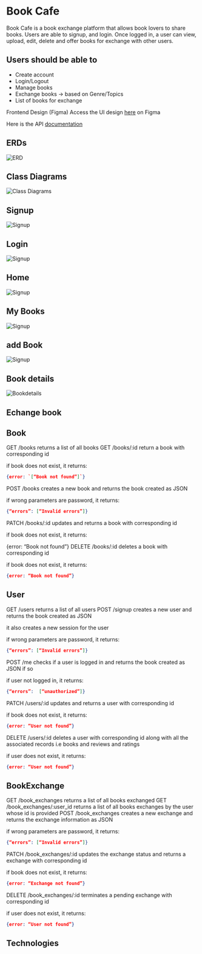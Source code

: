 # Book Cafe

Book Cafe is a book exchange platform that allows book lovers to share books. Users are able to signup, and login. Once logged in, a user can view, upload, edit, delete and offer books for exchange with other users.

## Users should be able to
- Create account
- Login/Logout
- Manage books
- Exchange books -> based on Genre/Topics
- List of books for exchange

Frontend Design (Figma)
Access the UI design [here](https://www.figma.com/file/Sk6MkMOlaR48b02Z6fvVBd/Untitled?node-id=0%3A1)
 on Figma

Here is the API [documentation](https://docs.google.com/document/d/1O1NqIGGSPto1wMrQ3-AzaYUFf8ow1lEj/edit)

## ERDs
![ERD](assets/Bookxchange%20ERD%20diagram.png)

## Class Diagrams
![Class Diagrams](assets/Bookxchange%20class%20diagram.png)

## Signup
![Signup](assets/signup.png)


## Login
![Signup](assets/login.png)


## Home
![Signup](assets/home.png)

## My Books
![Signup](assets/mybooks.png)

## add Book
![Signup](assets/addbook.png)

## Book details
![Bookdetails](assets/bookdetails.png)

## Echange book


## Book
GET /books
returns a list of all books
GET /books/:id
return a book with corresponding id

if book does not exist, it returns:

``` json
{error: `[“Book not found”]`}
```
POST /books
creates a new book and returns the book created as JSON

if  wrong parameters are password, it returns:
``` json
{“errors”: [“Invalid errors”]}

```
PATCH /books/:id
updates and returns a book with corresponding id

if book does not exist, it returns:

{error: “Book not found”}
DELETE /books/:id
deletes a book with corresponding id

if book does not exist, it returns:
``` json
{error: “Book not found”}
```


## User
GET /users
returns a list of all users
POST /signup
creates a new user and returns the book created as JSON

it also creates a new session for the user

if  wrong parameters are password, it returns:
``` json
{“errors”: [“Invalid errors”]}
```
POST /me
checks if a user is logged in and returns the book created as JSON if so

if  user not logged in, it returns:

``` json
{“errors”:  [“unauthorized”]}
```
PATCH /users/:id
updates and returns a user with corresponding id

if book does not exist, it returns:
``` json
{error: “User not found”}
```
DELETE /users/:id
deletes a user with corresponding id along with all the associated records i.e books and reviews and ratings

if user does not exist, it returns:

``` json
{error: “User not found”}
```



## BookExchange
GET /book_exchanges
returns a list of all books exchanged
GET /book_exchanges/:user_id
returns a list of all books exchanges by the user whose id is provided
POST /book_exchanges
creates a new exchange and returns the exchange information  as JSON

if  wrong parameters are password, it returns:
``` json
{“errors”: [“Invalid errors”]}
```
PATCH /book_exchanges/:id
updates the exchange status and returns a exchange with corresponding id

if book does not exist, it returns:
``` json
{error: “Exchange not found”}
```
DELETE /book_exchanges/:id
terminates a pending exchange with corresponding id

if user does not exist, it returns:
``` json
{error: “User not found”}
```

## Technologies

